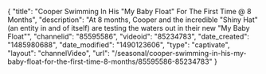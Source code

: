 {
    "title": "Cooper Swimming In His \"My Baby Float\" For The First Time @ 8 Months",
    "description": "At 8 months, Cooper and the incredible \"Shiny Hat\" (an entity in and of itself) are testing the waters out in their new \"My Baby Float\"",
    "channelid": "85595586",
    "videoid": "85234783",
    "date_created": "1485980688",
    "date_modified": "1490123606",
    "type": "captivate",
    "layout": "channelVideo",
    "url": "\/seasonal\/cooper-swimming-in-his-my-baby-float-for-the-first-time-8-months\/85595586-85234783"
}